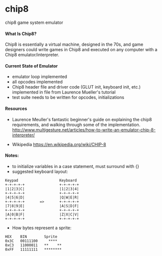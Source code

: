 # chip8
chip8 game system emulator

#### What Is Chip8?
Chip8 is essentially a virtual machine, designed in the 70s, and game designers could write games in Chip8 and executed on any computer with a Chip8 emulator/interpreter.

#### Current State of Emulator
* emulator loop implemented
* all opcodes implemented
* Chip8 header file and driver code (GLUT init, keyboard init, etc.) implemented in file from Laurence Mueller's tutorial
* test suite needs to be written for opcodes, initializations

#### Resources
* Laurence Meuller's fantastic beginner's guide on explaining the chip8 requirements, and walking through some of the implementation.
http://www.multigesture.net/articles/how-to-write-an-emulator-chip-8-interpreter/

* Wikipedia
https://en.wikipedia.org/wiki/CHIP-8


#### Notes:
* to initialize variables in a case statement, must surround with {}
* suggested keyboard layout:
```
Keypad                   Keyboard
+-+-+-+-+                +-+-+-+-+
|1|2|3|C|                |1|2|3|4|
+-+-+-+-+                +-+-+-+-+
|4|5|6|D|                |Q|W|E|R|
+-+-+-+-+       =>       +-+-+-+-+
|7|8|9|E|                |A|S|D|F|
+-+-+-+-+                +-+-+-+-+
|A|0|B|F|                |Z|X|C|V|
+-+-+-+-+                +-+-+-+-+

```

* How bytes represent a sprite:

```
HEX    BIN        Sprite
0x3C   00111100     ****
0xC3   11000011   **    **
0xFF   11111111   ********

```
